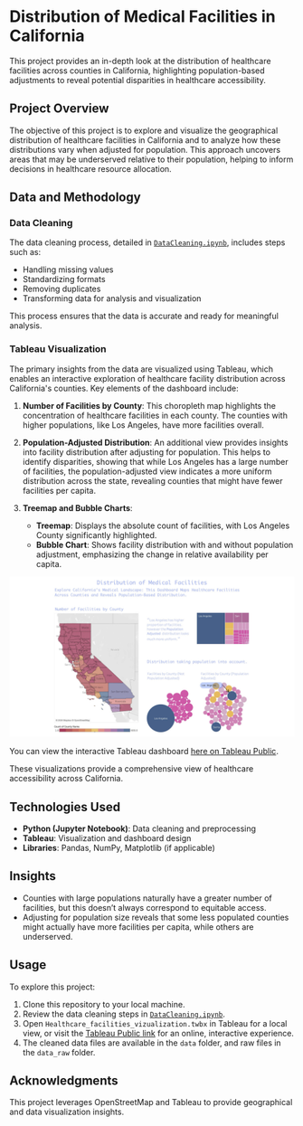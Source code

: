 
# Distribution of Medical Facilities in California

This project provides an in-depth look at the distribution of healthcare facilities across counties in California, 
highlighting population-based adjustments to reveal potential disparities in healthcare accessibility.

## Project Overview

The objective of this project is to explore and visualize the geographical distribution of healthcare facilities in 
California and to analyze how these distributions vary when adjusted for population. This approach uncovers areas that 
may be underserved relative to their population, helping to inform decisions in healthcare resource allocation.

## Data and Methodology

### Data Cleaning
The data cleaning process, detailed in [`DataCleaning.ipynb`](./DataCleaning.ipynb), includes steps such as:
- Handling missing values
- Standardizing formats
- Removing duplicates
- Transforming data for analysis and visualization

This process ensures that the data is accurate and ready for meaningful analysis.

### Tableau Visualization
The primary insights from the data are visualized using Tableau, which enables an interactive exploration of healthcare 
facility distribution across California's counties. Key elements of the dashboard include:

1. **Number of Facilities by County**: This choropleth map highlights the concentration of healthcare facilities in 
   each county. The counties with higher populations, like Los Angeles, have more facilities overall.

2. **Population-Adjusted Distribution**: An additional view provides insights into facility distribution after adjusting 
   for population. This helps to identify disparities, showing that while Los Angeles has a large number of facilities, 
   the population-adjusted view indicates a more uniform distribution across the state, revealing counties that might 
   have fewer facilities per capita.

3. **Treemap and Bubble Charts**:
   - **Treemap**: Displays the absolute count of facilities, with Los Angeles County significantly highlighted.
   - **Bubble Chart**: Shows facility distribution with and without population adjustment, emphasizing the change in 
     relative availability per capita.

![Data Visualization](./02_content/Healthcare_facilities_vizualization.jpg)

You can view the interactive Tableau dashboard [here on Tableau Public](https://public.tableau.com/views/Healthcare_facilities_vizualization/Distribution?:language=en-GB&:sid=&:redirect=auth&:display_count=n&:origin=viz_share_link).

These visualizations provide a comprehensive view of healthcare accessibility across California.

## Technologies Used
- **Python (Jupyter Notebook)**: Data cleaning and preprocessing
- **Tableau**: Visualization and dashboard design
- **Libraries**: Pandas, NumPy, Matplotlib (if applicable)

## Insights
- Counties with large populations naturally have a greater number of facilities, but this doesn’t always correspond to 
  equitable access.
- Adjusting for population size reveals that some less populated counties might actually have more facilities per capita, 
  while others are underserved.

## Usage
To explore this project:
1. Clone this repository to your local machine.
2. Review the data cleaning steps in [`DataCleaning.ipynb`](./DataCleaning.ipynb).
3. Open `Healthcare_facilities_vizualization.twbx` in Tableau for a local view, or visit the [Tableau Public link](<Insert_Your_Tableau_Public_Link_Here>) 
   for an online, interactive experience.
4. The cleaned data files are available in the `data` folder, and raw files in the `data_raw` folder.

## Acknowledgments
This project leverages OpenStreetMap and Tableau to provide geographical and data visualization insights.
